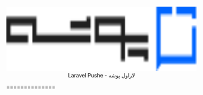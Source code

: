<p align="center">
<img src="https://raw.githubusercontent.com/farazin-co/laravel-pushe/23b10dc125ecaa85808b1346570f9bc41df0afa3/assets/pushe-logo.svg" height="170" alt="Laravel Pushe Package" /><br>
Laravel Pushe - لاراول پوشه
</p>

============== 
